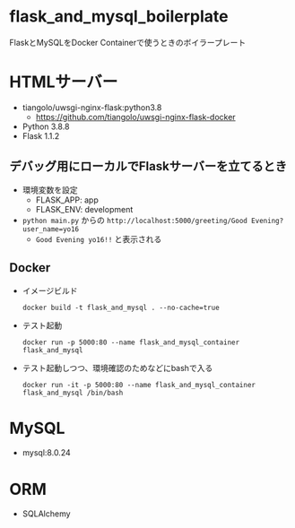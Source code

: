# flask_and_mysql_boilerplate
FlaskとMySQLをDocker Containerで使うときのボイラープレート

# HTMLサーバー
- tiangolo/uwsgi-nginx-flask:python3.8
  - https://github.com/tiangolo/uwsgi-nginx-flask-docker
- Python 3.8.8
- Flask 1.1.2

## デバッグ用にローカルでFlaskサーバーを立てるとき
- 環境変数を設定
  - FLASK_APP: app
  - FLASK_ENV: development
- `python main.py` からの `http://localhost:5000/greeting/Good Evening?user_name=yo16`
  - `Good Evening yo16!!` と表示される


## Docker
- イメージビルド
    ```
    docker build -t flask_and_mysql . --no-cache=true
    ```
- テスト起動
    ```
    docker run -p 5000:80 --name flask_and_mysql_container flask_and_mysql
    ```
- テスト起動しつつ、環境確認のためなどにbashで入る
    ```
    docker run -it -p 5000:80 --name flask_and_mysql_container flask_and_mysql /bin/bash
    ```


# MySQL
- mysql:8.0.24

# ORM
- SQLAlchemy
